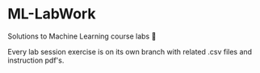 # ML-LabWork
Solutions to Machine Learning course labs 🤖 

Every lab session exercise is on its own branch with related .csv files and instruction pdf's.
